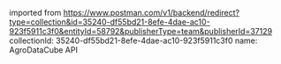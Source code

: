 imported from https://www.postman.com/v1/backend/redirect?type=collection&id=35240-df55bd21-8efe-4dae-ac10-923f5911c3f0&entityId=58792&publisherType=team&publisherId=37129
collectionId: 35240-df55bd21-8efe-4dae-ac10-923f5911c3f0
name: AgroDataCube API